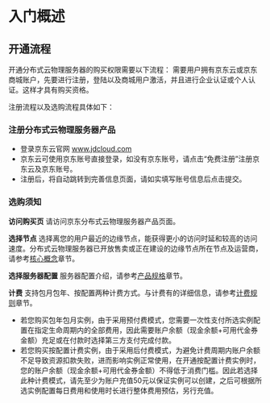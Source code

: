 # 入门概述

## 开通流程

开通分布式云物理服务器的购买权限需要以下流程：
需要用户拥有京东云或京东商城账户，先要进行注册，登陆以及商城用户激活，并且进行企业认证或个人认证。这样才具有购买资格。

注册流程以及选购流程具体如下：

### 注册分布式云物理服务器产品

- 登录京东云官网
www.jdcloud.com
- 京东云可使用京东账号直接登录，如没有京东账号，请点击“免费注册”注册京东云及京东账号。
- 注册后，将自动跳转到完善信息页面，请如实填写账号信息后点击提交。

### 选购须知

**访问购买页** 
请访问京东分布式云物理服务器产品页面。

**选择节点** 
选择离您的用户最近的边缘节点，能获得更小的访问时延和较高的访问速度。分布式云物理服务器已开放售卖或正在建设的边缘节点所在节点及运营商，请参考[核心概念](../Introduction/Core-Concepts.md)章节。

**选择服务器配置** 
服务器配置介绍，请参考[产品规格](../Introduction/Specifications.md)章节。

**计费** 
支持包月包年、按配置两种计费方式。与计费有的详细信息，请参考[计费规则](../Pricing/Billing-Rules.md)章节。<br/>
- 若您购买包年包月实例，由于采用预付费模式，您需要一次性支付所选实例配置在指定生命周期内的全部费用，因此需要账户余额（现金余额+可用代金券金额）充足或在付款时选择第三方支付完成付款。<br/>
- 若您购买按配置计费实例，由于采用后付费模式，为避免计费周期内账户余额不足导致资源扣款失败，进而影响实例正常使用，在开通按配置计费实例时，您的账户余额（现金余额+可用代金券金额）不得低于消费门槛。因此若选择此种计费模式，请先至少为账户充值50元以保证实例可以创建，之后可根据所选实例配置每日费用和使用时长进行整体费用预估，另行充值。

